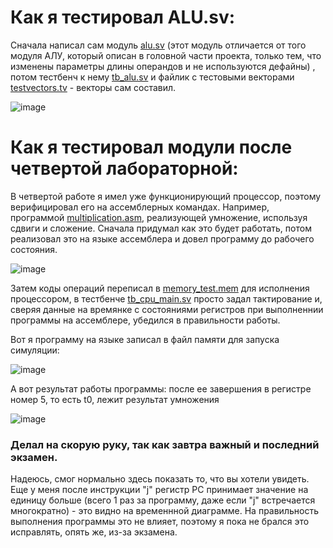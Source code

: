 # Как я тестировал ALU.sv:
Сначала написал сам модуль [alu.sv](alu.sv) (этот модуль отличается от того модуля АЛУ, который описан в головной части проекта, только тем, что изменены параметры длины операндов и не используются дефайны) , потом тестбенч к нему [tb_alu.sv](tb_alu.sv) и файлик с тестовыми векторами [testvectors.tv](testvectors.tv) - векторы сам составил.

![image](https://user-images.githubusercontent.com/116370315/214253535-f96dd56a-ada2-4f6d-9fba-62398218c4f6.png)

# Как я тестировал модули после четвертой лабораторной:
В четвертой работе я имел уже функционирующий процессор, поэтому верифицировал его на ассемблерных командах. Например, программой [multiplication.asm](multiplication.asm), реализующей умножение, используя сдвиги и сложение. 
Сначала придумал как это будет работать, потом реализовал это на языке ассемблера и довел программу до рабочего состояния.

![image](https://user-images.githubusercontent.com/116370315/214245708-c3522bba-a1f5-4d5e-9a66-75750ffe334b.png)

Затем коды операций переписал в [memory_test.mem](memory_test.mem) для исполнения процессором, в тестбенче [tb_cpu_main.sv](tb_cpu_main.sv) просто задал тактирование и, сверяя данные на времянке с состояниями регистров при выполненнии программы на ассемблере, убедился в правильности работы.

Вот я программу на языке записал в файл памяти для запуска симуляции:

![image](https://user-images.githubusercontent.com/116370315/214251511-d6e10022-81ef-43dd-9f77-711a8a19c520.png)

А вот результат работы программы: после ее завершения в регистре номер 5, то есть t0, лежит результат умножения

![image](https://user-images.githubusercontent.com/116370315/214251890-e56a073c-553e-4555-b452-9268f8746abd.png)

### Делал на скорую руку, так как завтра важный и последний экзамен. 
Надеюсь, смог нормально здесь показать то, что вы хотели увидеть. Еще у меня после инструкции "j" регистр PC принимает значение на единицу больше (всего 1 раз за программу, даже если "j" встречается многократно) - это видно на временнной диаграмме. На правильность выполнения программы это не влияет, поэтому я пока не брался это исправлять, опять же, из-за экзамена.
